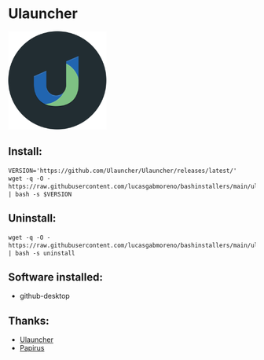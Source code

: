 # Ulauncher
<img src="preview.svg" width="200">

## Install:
```
VERSION='https://github.com/Ulauncher/Ulauncher/releases/latest/'
wget -q -O - https://raw.githubusercontent.com/lucasgabmoreno/bashinstallers/main/ulauncher/install.sh | bash -s $VERSION
```

## Uninstall:
```
wget -q -O - https://raw.githubusercontent.com/lucasgabmoreno/bashinstallers/main/ulauncher/install.sh | bash -s uninstall
```

## Software installed:
* github-desktop

## Thanks:
* [Ulauncher](https://ulauncher.io/)
* [Papirus](https://github.com/PapirusDevelopmentTeam)
